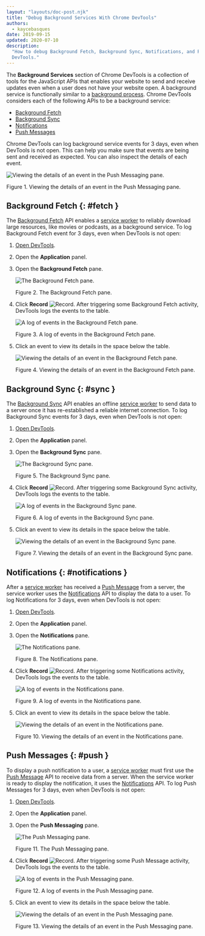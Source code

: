 ```yaml
---
layout: "layouts/doc-post.njk"
title: "Debug Background Services With Chrome DevTools"
authors:
  - kaycebasques
date: 2019-09-15
updated: 2020-07-10
description:
  "How to debug Background Fetch, Background Sync, Notifications, and Push Messages with Chrome
  DevTools."
---
```


The **Background Services** section of Chrome DevTools is a collection of tools for the JavaScript
APIs that enables your website to send and receive updates even when a user does not have your
website open. A background service is functionally similar to a [background process][1]. Chrome
DevTools considers each of the following APIs to be a background service:

- [Background Fetch][2]
- [Background Sync][3]
- [Notifications][4]
- [Push Messages][5]

Chrome DevTools can log background service events for 3 days, even when DevTools is not open. This
can help you make sure that events are being sent and received as expected. You can also inspect the
details of each event.

![Viewing the details of an event in the Push Messaging pane.](/web/tools/chrome-devtools/javascript/imgs/pushdetails.png)

Figure 1. Viewing the details of an event in the Push Messaging pane.

## Background Fetch {: #fetch }

The [Background Fetch][6] API enables a [service worker][7] to reliably download large resources,
like movies or podcasts, as a background service. To log Background Fetch event for 3 days, even
when DevTools is not open:

1.  [Open DevTools][8].
2.  Open the **Application** panel.
3.  Open the **Background Fetch** pane.

    ![The Background Fetch pane.](/web/tools/chrome-devtools/javascript/imgs/fetchempty.png)

    Figure 2. The Background Fetch pane.

4.  Click **Record** ![Record](/web/tools/chrome-devtools/images/shared/record.png). After
    triggering some Background Fetch activity, DevTools logs the events to the table.

    ![A log of events in the Background Fetch pane.](/web/tools/chrome-devtools/javascript/imgs/fetchlog.png)

    Figure 3. A log of events in the Background Fetch pane.

5.  Click an event to view its details in the space below the table.

    ![Viewing the details of an event in the Background Fetch pane.](/web/tools/chrome-devtools/javascript/imgs/fetchdetails.png)

    Figure 4. Viewing the details of an event in the Background Fetch pane.

## Background Sync {: #sync }

The [Background Sync][9] API enables an offline [service worker][10] to send data to a server once
it has re-established a reliable internet connection. To log Background Sync events for 3 days, even
when DevTools is not open:

1.  [Open DevTools][11].
2.  Open the **Application** panel.
3.  Open the **Background Sync** pane.

    ![The Background Sync pane.](/web/tools/chrome-devtools/javascript/imgs/syncempty.png)

    Figure 5. The Background Sync pane.

4.  Click **Record** ![Record](/web/tools/chrome-devtools/images/shared/record.png). After
    triggering some Background Sync activity, DevTools logs the events to the table.

    ![A log of events in the Background Sync pane.](/web/tools/chrome-devtools/javascript/imgs/synclog.png)

    Figure 6. A log of events in the Background Sync pane.

5.  Click an event to view its details in the space below the table.

    ![Viewing the details of an event in the Background Sync pane.](/web/tools/chrome-devtools/javascript/imgs/syncdetails.png)

    Figure 7. Viewing the details of an event in the Background Sync pane.

## Notifications {: #notifications }

After a [service worker][12] has received a [Push Message][13] from a server, the service worker
uses the [Notifications][14] API to display the data to a user. To log Notifications for 3 days,
even when DevTools is not open:

1.  [Open DevTools][15].
2.  Open the **Application** panel.
3.  Open the **Notifications** pane.

    ![The Notifications pane.](/web/tools/chrome-devtools/javascript/imgs/notificationsempty.png)

    Figure 8. The Notifications pane.

4.  Click **Record** ![Record](/web/tools/chrome-devtools/images/shared/record.png). After
    triggering some Notifications activity, DevTools logs the events to the table.

    ![A log of events in the Notifications pane.](/web/tools/chrome-devtools/javascript/imgs/notificationslog.png)

    Figure 9. A log of events in the Notifications pane.

5.  Click an event to view its details in the space below the table.

    ![Viewing the details of an event in the Notifications pane.](/web/tools/chrome-devtools/javascript/imgs/notificationsdetails.png)

    Figure 10. Viewing the details of an event in the Notifications pane.

## Push Messages {: #push }

To display a push notification to a user, a [service worker][16] must first use the [Push
Message][17] API to receive data from a server. When the service worker is ready to display the
notification, it uses the [Notifications][18] API. To log Push Messages for 3 days, even when
DevTools is not open:

1.  [Open DevTools][19].
2.  Open the **Application** panel.
3.  Open the **Push Messaging** pane.

    ![The Push Messaging pane.](/web/tools/chrome-devtools/javascript/imgs/pushempty.png)

    Figure 11. The Push Messaging pane.

4.  Click **Record** ![Record](/web/tools/chrome-devtools/images/shared/record.png). After
    triggering some Push Message activity, DevTools logs the events to the table.

    ![A log of events in the Push Messaging pane.](/web/tools/chrome-devtools/javascript/imgs/pushlog.png)

    Figure 12. A log of events in the Push Messaging pane.

5.  Click an event to view its details in the space below the table.

    ![Viewing the details of an event in the Push Messaging pane.](/web/tools/chrome-devtools/javascript/imgs/pushdetails.png)

    Figure 13. Viewing the details of an event in the Push Messaging pane.

[1]: https://en.wikipedia.org/wiki/Background_process
[2]: #fetch
[3]: #sync
[4]: #notifications
[5]: #push
[6]: /web/updates/2018/12/background-fetch
[7]: https://web.dev/service-workers-cache-storage/
[8]: /web/tools/chrome-devtools/open
[9]: /web/updates/2015/12/background-sync
[10]: https://web.dev/service-workers-cache-storage/
[11]: /web/tools/chrome-devtools/open
[12]: https://web.dev/service-workers-cache-storage/
[13]: https://developer.mozilla.org/en-US/docs/Web/API/Push_API
[14]: https://developer.mozilla.org/en-US/docs/Web/API/Notifications_API
[15]: /web/tools/chrome-devtools/open
[16]: https://web.dev/service-workers-cache-storage/
[17]: https://developer.mozilla.org/en-US/docs/Web/API/Push_API
[18]: https://developer.mozilla.org/en-US/docs/Web/API/Notifications_API
[19]: /web/tools/chrome-devtools/open
